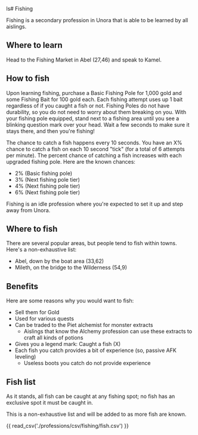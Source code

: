 ls# Fishing

Fishing is a secondary profession in Unora that is able to be learned by all aislings.

## Where to learn

Head to the Fishing Market in Abel (27,46) and speak to Kamel.

## How to fish

Upon learning fishing, purchase a Basic Fishing Pole for 1,000 gold and some Fishing Bait for 100 gold each. Each fishing attempt uses up 1 bait regardless of if you caught a fish or not. Fishing Poles do not have durability, so you do not need to worry about them breaking on you. With your fishing pole equipped, stand next to a fishing area until you see a blinking question mark over your head. Wait a few seconds to make sure it stays there, and then you're fishing!

The chance to catch a fish happens every 10 seconds. You have an X% chance to catch a fish on each 10 second "tick" (for a total of 6 attempts per minute). The percent chance of catching a fish increases with each upgraded fishing pole. Here are the known chances:

- 2% (Basic fishing pole)
- 3% (Next fishing pole tier)
- 4% (Next fishing pole tier)
- 6% (Next fishing pole tier)

Fishing is an idle profession where you're expected to set it up and step away from Unora.

## Where to fish

There are several popular areas, but people tend to fish within towns. Here's a non-exhaustive list:

- Abel, down by the boat area (33,62)
- Mileth, on the bridge to the Wilderness (54,9)

## Benefits

Here are some reasons why you would want to fish:

- Sell them for Gold
- Used for various quests
- Can be traded to the Piet alchemist for monster extracts
    - Aislings that know the Alchemy profession can use these extracts to craft all kinds of potions
- Gives you a legend mark: Caught a fish (X)
- Each fish you catch provides a bit of experience (so, passive AFK leveling)
    - Useless boots you catch do not provide experience

## Fish list

As it stands, all fish can be caught at any fishing spot; no fish has an exclusive spot it must be caught in.

This is a non-exhaustive list and will be added to as more fish are known.

{{ read_csv('./professions/csv/fishing/fish.csv') }}
